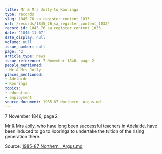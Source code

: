 ```yaml
---
title: Mr & Mrs Jolly to Kooringa
type: records
slug: 1845_76_sa_register_content_1033
url: /records/1845_76_sa_register_content_1033/
record_id: 1845_76_sa_register_content_1033
date: '1846-11-07'
date_display: null
volume: null
issue_number: null
page: '2'
article_type: news
issue_reference: 7 November 1846, page 2
people_mentioned:
- Mr & Mrs Jolly
places_mentioned:
- Adelaide
- Kooringa
topics:
- education
- employment
source_document: 1985-87_Northern__Argus.md
---
```


7 November 1846, page 2

Mr & Mrs Jolly, who have long been successful teachers in Adelaide, have been induced to go to Kooringa to undertake the tuition of the rising generation there.

Source: [1985-87_Northern__Argus.md](/downloads/markdown/1985-87_Northern__Argus.md)

